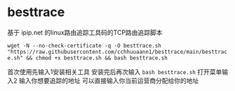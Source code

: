 # besttrace
基于 ipip.net 的linux路由追踪工具码的TCP路由追踪脚本

`wget -N --no-check-certificate -q -O besttrace.sh "https://raw.githubusercontent.com/cchhuuaann1/besttrace/main/besttrace.sh" && chmod +x besttrace.sh && bash besttrace.sh`

首次使用先输入1安装相关工具 安装完后再次输入 `bash besttrace.sh` 打开菜单输入2 输入你想要追踪的地址 可以直接输入你当前运营商分配给你的地址
